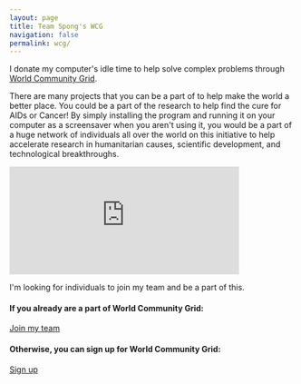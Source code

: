 ```yaml
---
layout: page
title: Team Spong's WCG
navigation: false
permalink: wcg/
---
```


I donate my computer's idle time to help solve complex problems through <a href="http://www.worldcommunitygrid.org/">World Community Grid</a>.

There are many projects that you can be a part of to help make the world a better place.  You could be a part of the research to help find the cure for AIDs or Cancer!  By simply installing the program and running it on your computer as a screensaver when you aren't using it, you would be a part of a huge network of individuals all over the world on this initiative to help accelerate research in humanitarian causes, scientific development, and technological breakthroughs.

<iframe frameborder="0" height="190px" name="di" scrolling="no" src="http://www.worldcommunitygrid.org/getDynamicImage.do?memberName=sunpech&amp;mnOn=true&amp;stat=1&amp;imageNum=1&amp;rankOn=true&amp;projectsOn=true&amp;special=true" width="405px"></iframe><br />

I'm looking for individuals to join my team and be a part of this.

#### If you already are a part of World Community Grid:
[Join my team](http://www.worldcommunitygrid.org/team/viewTeamInfo.do?teamId=C2KT3DN42R1)

#### Otherwise, you can sign up for World Community Grid:
[Sign up](http://www.worldcommunitygrid.org/reg/viewRegister.do?teamID=C2KT3DN42R1)
